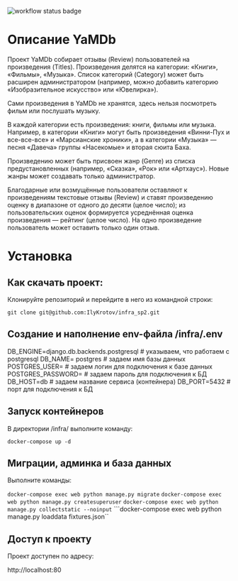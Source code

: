 ![workflow status badge](https://github.com/IlyKrotov/yamdb_final/actions/workflows/main.yml/badge.svg)

# Описание YaMDb

Проект YaMDb собирает отзывы (Review) пользователей на произведения (Titles). Произведения делятся на категории: «Книги», «Фильмы», «Музыка». Список категорий (Category) может быть расширен администратором (например, можно добавить категорию «Изобразительное искусство» или «Ювелирка»).

Сами произведения в YaMDb не хранятся, здесь нельзя посмотреть фильм или послушать музыку.

В каждой категории есть произведения: книги, фильмы или музыка. Например, в категории «Книги» могут быть произведения «Винни-Пух и все-все-все» и «Марсианские хроники», а в категории «Музыка» — песня «Давеча» группы «Насекомые» и вторая сюита Баха.

Произведению может быть присвоен жанр (Genre) из списка предустановленных (например, «Сказка», «Рок» или «Артхаус»). Новые жанры может создавать только администратор.

Благодарные или возмущённые пользователи оставляют к произведениям текстовые отзывы (Review) и ставят произведению оценку в диапазоне от одного до десяти (целое число); из пользовательских оценок формируется усреднённая оценка произведения — рейтинг (целое число). На одно произведение пользователь может оставить только один отзыв.

# Установка
## Как скачать проект:
Клонируйте репозиторий и перейдите в него из командной строки:

```git clone git@github.com:IlyKrotov/infra_sp2.git```

## Создание и наполнение env-файла /infra/.env

DB_ENGINE=django.db.backends.postgresql # указываем, что работаем с postgresql
DB_NAME= postgres # задаем имя базы данных
POSTGRES_USER= # задаем логин для подключения к базе данных
POSTGRES_PASSWORD= # задаем пароль для подключения к БД
DB_HOST=db # задаем название сервиса (контейнера)
DB_PORT=5432 # порт для подключения к БД

## Запуск контейнеров

В директории /infra/ выполните команду:

```docker-compose up -d```

## Миграции, админка и база данных

Выполните команды:

```docker-compose exec web python manage.py migrate```
```docker-compose exec web python manage.py createsuperuser```
```docker-compose exec web python manage.py collectstatic --noinput```
```docker-compose exec web python manage.py loaddata fixtures.json``

## Доступ к проекту

Проект доступен по адресу: 

http://localhost:80